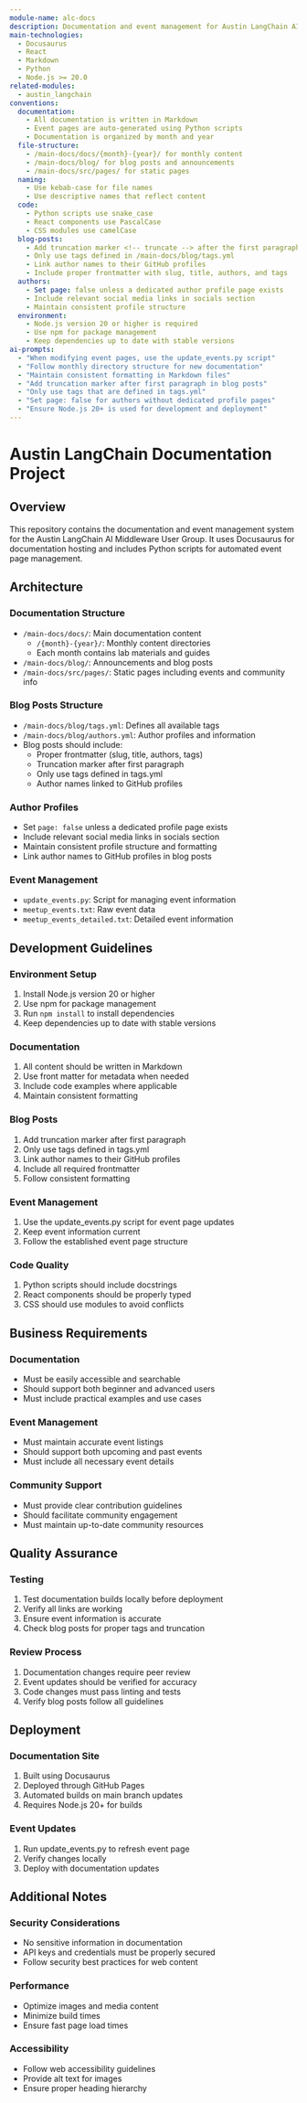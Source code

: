 ```yaml
---
module-name: alc-docs
description: Documentation and event management for Austin LangChain AI Middleware User Group
main-technologies:
  - Docusaurus
  - React
  - Markdown
  - Python
  - Node.js >= 20.0
related-modules:
  - austin_langchain
conventions:
  documentation:
    - All documentation is written in Markdown
    - Event pages are auto-generated using Python scripts
    - Documentation is organized by month and year
  file-structure:
    - /main-docs/docs/{month}-{year}/ for monthly content
    - /main-docs/blog/ for blog posts and announcements
    - /main-docs/src/pages/ for static pages
  naming:
    - Use kebab-case for file names
    - Use descriptive names that reflect content
  code:
    - Python scripts use snake_case
    - React components use PascalCase
    - CSS modules use camelCase
  blog-posts:
    - Add truncation marker <!-- truncate --> after the first paragraph
    - Only use tags defined in /main-docs/blog/tags.yml
    - Link author names to their GitHub profiles
    - Include proper frontmatter with slug, title, authors, and tags
  authors:
    - Set page: false unless a dedicated author profile page exists
    - Include relevant social media links in socials section
    - Maintain consistent profile structure
  environment:
    - Node.js version 20 or higher is required
    - Use npm for package management
    - Keep dependencies up to date with stable versions
ai-prompts:
  - "When modifying event pages, use the update_events.py script"
  - "Follow monthly directory structure for new documentation"
  - "Maintain consistent formatting in Markdown files"
  - "Add truncation marker after first paragraph in blog posts"
  - "Only use tags that are defined in tags.yml"
  - "Set page: false for authors without dedicated profile pages"
  - "Ensure Node.js 20+ is used for development and deployment"
---
```


# Austin LangChain Documentation Project

## Overview
This repository contains the documentation and event management system for the Austin LangChain AI Middleware User Group. It uses Docusaurus for documentation hosting and includes Python scripts for automated event page management.

## Architecture

### Documentation Structure
- `/main-docs/docs/`: Main documentation content
  - `/{month}-{year}/`: Monthly content directories
  - Each month contains lab materials and guides
- `/main-docs/blog/`: Announcements and blog posts
- `/main-docs/src/pages/`: Static pages including events and community info

### Blog Posts Structure
- `/main-docs/blog/tags.yml`: Defines all available tags
- `/main-docs/blog/authors.yml`: Author profiles and information
- Blog posts should include:
  - Proper frontmatter (slug, title, authors, tags)
  - Truncation marker after first paragraph
  - Only use tags defined in tags.yml
  - Author names linked to GitHub profiles

### Author Profiles
- Set `page: false` unless a dedicated profile page exists
- Include relevant social media links in socials section
- Maintain consistent profile structure and formatting
- Link author names to GitHub profiles in blog posts

### Event Management
- `update_events.py`: Script for managing event information
- `meetup_events.txt`: Raw event data
- `meetup_events_detailed.txt`: Detailed event information

## Development Guidelines

### Environment Setup
1. Install Node.js version 20 or higher
2. Use npm for package management
3. Run `npm install` to install dependencies
4. Keep dependencies up to date with stable versions

### Documentation
1. All content should be written in Markdown
2. Use front matter for metadata when needed
3. Include code examples where applicable
4. Maintain consistent formatting

### Blog Posts
1. Add truncation marker <!-- truncate --> after first paragraph
2. Only use tags defined in tags.yml
3. Link author names to their GitHub profiles
4. Include all required frontmatter
5. Follow consistent formatting

### Event Management
1. Use the update_events.py script for event page updates
2. Keep event information current
3. Follow the established event page structure

### Code Quality
1. Python scripts should include docstrings
2. React components should be properly typed
3. CSS should use modules to avoid conflicts

## Business Requirements

### Documentation
- Must be easily accessible and searchable
- Should support both beginner and advanced users
- Must include practical examples and use cases

### Event Management
- Must maintain accurate event listings
- Should support both upcoming and past events
- Must include all necessary event details

### Community Support
- Must provide clear contribution guidelines
- Should facilitate community engagement
- Must maintain up-to-date community resources

## Quality Assurance

### Testing
1. Test documentation builds locally before deployment
2. Verify all links are working
3. Ensure event information is accurate
4. Check blog posts for proper tags and truncation

### Review Process
1. Documentation changes require peer review
2. Event updates should be verified for accuracy
3. Code changes must pass linting and tests
4. Verify blog posts follow all guidelines

## Deployment

### Documentation Site
1. Built using Docusaurus
2. Deployed through GitHub Pages
3. Automated builds on main branch updates
4. Requires Node.js 20+ for builds

### Event Updates
1. Run update_events.py to refresh event page
2. Verify changes locally
3. Deploy with documentation updates

## Additional Notes

### Security Considerations
- No sensitive information in documentation
- API keys and credentials must be properly secured
- Follow security best practices for web content

### Performance
- Optimize images and media content
- Minimize build times
- Ensure fast page load times

### Accessibility
- Follow web accessibility guidelines
- Provide alt text for images
- Ensure proper heading hierarchy



